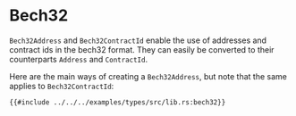 # Bech32

`Bech32Address` and `Bech32ContractId` enable the use of addresses and contract ids in the bech32 format. They can easily be converted to their counterparts `Address` and `ContractId`.

Here are the main ways of creating a `Bech32Address`, but note that the same applies to `Bech32ContractId`: 

```rust,ignore
{{#include ../../../examples/types/src/lib.rs:bech32}}
```

